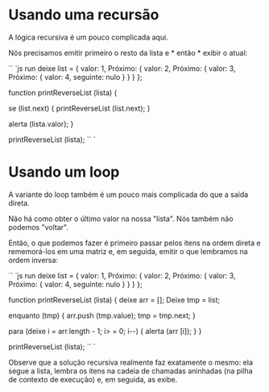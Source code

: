 # Usando uma recursão

A lógica recursiva é um pouco complicada aqui.

Nós precisamos emitir primeiro o resto da lista e * então * exibir o atual:

`` `js run
deixe list = {
valor: 1,
Próximo: {
valor: 2,
Próximo: {
valor: 3,
Próximo: {
valor: 4,
seguinte: nulo
}
}
}
};

function printReverseList (lista) {

se (list.next) {
printReverseList (list.next);
}

alerta (lista.valor);
}

printReverseList (lista);
`` `

# Usando um loop

A variante do loop também é um pouco mais complicada do que a saída direta.

Não há como obter o último valor na nossa "lista". Nós também não podemos "voltar".

Então, o que podemos fazer é primeiro passar pelos itens na ordem direta e rememorá-los em uma matriz e, em seguida, emitir o que lembramos na ordem inversa:

`` `js run
deixe list = {
valor: 1,
Próximo: {
valor: 2,
Próximo: {
valor: 3,
Próximo: {
valor: 4,
seguinte: nulo
}
}
}
};

function printReverseList (lista) {
deixe arr = [];
Deixe tmp = list;

enquanto (tmp) {
arr.push (tmp.value);
tmp = tmp.next;
}

para (deixe i = arr.length - 1; i> = 0; i--) {
alerta (arr [i]);
}
}

printReverseList (lista);
`` `

Observe que a solução recursiva realmente faz exatamente o mesmo: ela segue a lista, lembra os itens na cadeia de chamadas aninhadas (na pilha de contexto de execução) e, em seguida, as exibe.

